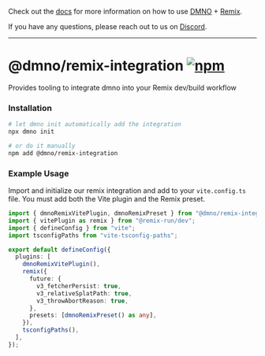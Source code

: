 Check out the [docs](https://dmno.dev/docs/integrations/remix/) for more information on how to use [DMNO](https://dmno.dev) + [Remix](https://remix.run/).

If you have any questions, please reach out to us on [Discord](https://chat.dmno.dev).

----

# @dmno/remix-integration [![npm](https://img.shields.io/npm/v/@dmno/remix-integration)](https://www.npmjs.com/package/@dmno/remix-integration)

Provides tooling to integrate dmno into your Remix dev/build workflow

### Installation

```bash 
# let dmno init automatically add the integration
npx dmno init
```

```bash
# or do it manually
npm add @dmno/remix-integration
```

### Example Usage

Import and initialize our remix integration and add to your `vite.config.ts` file.
You must add both the Vite plugin and the Remix preset.

```typescript
import { dmnoRemixVitePlugin, dmnoRemixPreset } from "@dmno/remix-integration";
import { vitePlugin as remix } from "@remix-run/dev";
import { defineConfig } from "vite";
import tsconfigPaths from "vite-tsconfig-paths";

export default defineConfig({
  plugins: [
    dmnoRemixVitePlugin(),
    remix({
      future: {
        v3_fetcherPersist: true,
        v3_relativeSplatPath: true,
        v3_throwAbortReason: true,
      },
      presets: [dmnoRemixPreset() as any],
    }),
    tsconfigPaths(),
  ],
});
```
